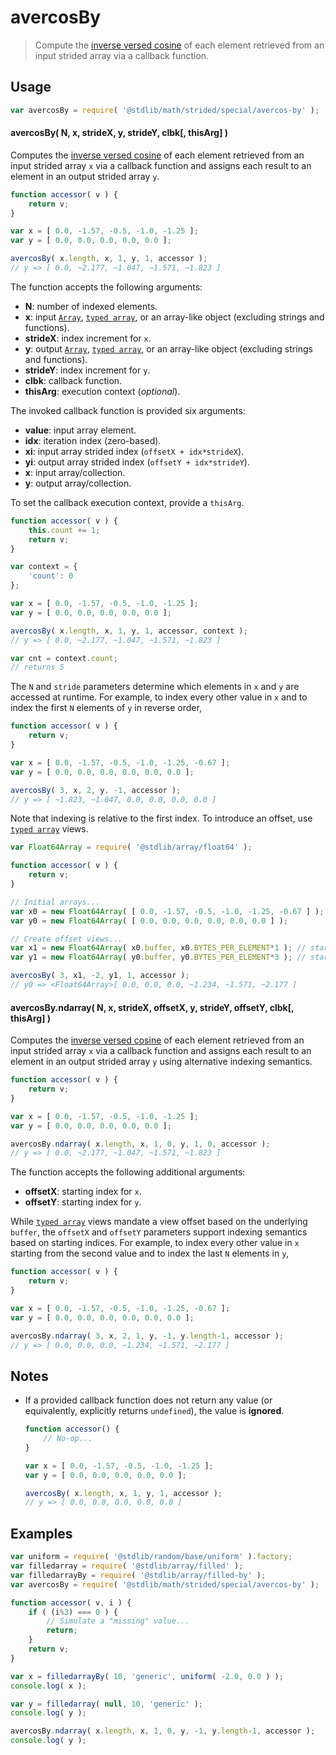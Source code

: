 <!--

@license Apache-2.0

Copyright (c) 2021 The Stdlib Authors.

Licensed under the Apache License, Version 2.0 (the "License");
you may not use this file except in compliance with the License.
You may obtain a copy of the License at

   http://www.apache.org/licenses/LICENSE-2.0

Unless required by applicable law or agreed to in writing, software
distributed under the License is distributed on an "AS IS" BASIS,
WITHOUT WARRANTIES OR CONDITIONS OF ANY KIND, either express or implied.
See the License for the specific language governing permissions and
limitations under the License.

-->

<!-- lint disable maximum-heading-length -->

# avercosBy

> Compute the [inverse versed cosine][@stdlib/math/base/special/avercos] of each element retrieved from an input strided array via a callback function.

<section class="intro">

</section>

<!-- /.intro -->

<section class="usage">

## Usage

```javascript
var avercosBy = require( '@stdlib/math/strided/special/avercos-by' );
```

#### avercosBy( N, x, strideX, y, strideY, clbk\[, thisArg] )

Computes the [inverse versed cosine][@stdlib/math/base/special/avercos] of each element retrieved from an input strided array `x` via a callback function and assigns each result to an element in an output strided array `y`.

```javascript
function accessor( v ) {
    return v;
}

var x = [ 0.0, -1.57, -0.5, -1.0, -1.25 ];
var y = [ 0.0, 0.0, 0.0, 0.0, 0.0 ];

avercosBy( x.length, x, 1, y, 1, accessor );
// y => [ 0.0, ~2.177, ~1.047, ~1.571, ~1.823 ]
```

The function accepts the following arguments:

-   **N**: number of indexed elements.
-   **x**: input [`Array`][mdn-array], [`typed array`][mdn-typed-array], or an array-like object (excluding strings and functions).
-   **strideX**: index increment for `x`.
-   **y**: output [`Array`][mdn-array], [`typed array`][mdn-typed-array], or an array-like object (excluding strings and functions).
-   **strideY**: index increment for `y`.
-   **clbk**: callback function.
-   **thisArg**: execution context (_optional_).

The invoked callback function is provided six arguments:

-   **value**: input array element.
-   **idx**: iteration index (zero-based).
-   **xi**: input array strided index (`offsetX + idx*strideX`).
-   **yi**: output array strided index (`offsetY + idx*strideY`).
-   **x**: input array/collection.
-   **y**: output array/collection.

To set the callback execution context, provide a `thisArg`.

```javascript
function accessor( v ) {
    this.count += 1;
    return v;
}

var context = {
    'count': 0
};

var x = [ 0.0, -1.57, -0.5, -1.0, -1.25 ];
var y = [ 0.0, 0.0, 0.0, 0.0, 0.0 ];

avercosBy( x.length, x, 1, y, 1, accessor, context );
// y => [ 0.0, ~2.177, ~1.047, ~1.571, ~1.823 ]

var cnt = context.count;
// returns 5
```

The `N` and `stride` parameters determine which elements in `x` and `y` are accessed at runtime. For example, to index every other value in `x` and to index the first `N` elements of `y` in reverse order,

```javascript
function accessor( v ) {
    return v;
}

var x = [ 0.0, -1.57, -0.5, -1.0, -1.25, -0.67 ];
var y = [ 0.0, 0.0, 0.0, 0.0, 0.0, 0.0 ];

avercosBy( 3, x, 2, y, -1, accessor );
// y => [ ~1.823, ~1.047, 0.0, 0.0, 0.0, 0.0 ]
```

Note that indexing is relative to the first index. To introduce an offset, use [`typed array`][mdn-typed-array] views.

```javascript
var Float64Array = require( '@stdlib/array/float64' );

function accessor( v ) {
    return v;
}

// Initial arrays...
var x0 = new Float64Array( [ 0.0, -1.57, -0.5, -1.0, -1.25, -0.67 ] );
var y0 = new Float64Array( [ 0.0, 0.0, 0.0, 0.0, 0.0, 0.0 ] );

// Create offset views...
var x1 = new Float64Array( x0.buffer, x0.BYTES_PER_ELEMENT*1 ); // start at 2nd element
var y1 = new Float64Array( y0.buffer, y0.BYTES_PER_ELEMENT*3 ); // start at 4th element

avercosBy( 3, x1, -2, y1, 1, accessor );
// y0 => <Float64Array>[ 0.0, 0.0, 0.0, ~1.234, ~1.571, ~2.177 ]
```

#### avercosBy.ndarray( N, x, strideX, offsetX, y, strideY, offsetY, clbk\[, thisArg] )

Computes the [inverse versed cosine][@stdlib/math/base/special/avercos] of each element retrieved from an input strided array `x` via a callback function and assigns each result to an element in an output strided array `y` using alternative indexing semantics.

```javascript
function accessor( v ) {
    return v;
}

var x = [ 0.0, -1.57, -0.5, -1.0, -1.25 ];
var y = [ 0.0, 0.0, 0.0, 0.0, 0.0 ];

avercosBy.ndarray( x.length, x, 1, 0, y, 1, 0, accessor );
// y => [ 0.0, ~2.177, ~1.047, ~1.571, ~1.823 ]
```

The function accepts the following additional arguments:

-   **offsetX**: starting index for `x`.
-   **offsetY**: starting index for `y`.

While [`typed array`][mdn-typed-array] views mandate a view offset based on the underlying `buffer`, the `offsetX` and `offsetY` parameters support indexing semantics based on starting indices. For example, to index every other value in `x` starting from the second value and to index the last `N` elements in `y`,

```javascript
function accessor( v ) {
    return v;
}

var x = [ 0.0, -1.57, -0.5, -1.0, -1.25, -0.67 ];
var y = [ 0.0, 0.0, 0.0, 0.0, 0.0, 0.0 ];

avercosBy.ndarray( 3, x, 2, 1, y, -1, y.length-1, accessor );
// y => [ 0.0, 0.0, 0.0, ~1.234, ~1.571, ~2.177 ]
```

</section>

<!-- /.usage -->

<section class="notes">

## Notes

-   If a provided callback function does not return any value (or equivalently, explicitly returns `undefined`), the value is **ignored**.

    ```javascript
    function accessor() {
        // No-op...
    }

    var x = [ 0.0, -1.57, -0.5, -1.0, -1.25 ];
    var y = [ 0.0, 0.0, 0.0, 0.0, 0.0 ];

    avercosBy( x.length, x, 1, y, 1, accessor );
    // y => [ 0.0, 0.0, 0.0, 0.0, 0.0 ]
    ```

</section>

<!-- /.notes -->

<section class="examples">

## Examples

<!-- eslint no-undef: "error" -->

```javascript
var uniform = require( '@stdlib/random/base/uniform' ).factory;
var filledarray = require( '@stdlib/array/filled' );
var filledarrayBy = require( '@stdlib/array/filled-by' );
var avercosBy = require( '@stdlib/math/strided/special/avercos-by' );

function accessor( v, i ) {
    if ( (i%3) === 0 ) {
        // Simulate a "missing" value...
        return;
    }
    return v;
}

var x = filledarrayBy( 10, 'generic', uniform( -2.0, 0.0 ) );
console.log( x );

var y = filledarray( null, 10, 'generic' );
console.log( y );

avercosBy.ndarray( x.length, x, 1, 0, y, -1, y.length-1, accessor );
console.log( y );
```

</section>

<!-- /.examples -->

<!-- Section for related `stdlib` packages. Do not manually edit this section, as it is automatically populated. -->

<section class="related">

</section>

<!-- /.related -->

<!-- Section for all links. Make sure to keep an empty line after the `section` element and another before the `/section` close. -->

<section class="links">

[mdn-array]: https://developer.mozilla.org/en-US/docs/Web/JavaScript/Reference/Global_Objects/Array

[mdn-typed-array]: https://developer.mozilla.org/en-US/docs/Web/JavaScript/Reference/Global_Objects/TypedArray

[@stdlib/math/base/special/avercos]: https://github.com/stdlib-js/stdlib/tree/develop/lib/node_modules/%40stdlib/math/base/special/avercos

</section>

<!-- /.links -->
